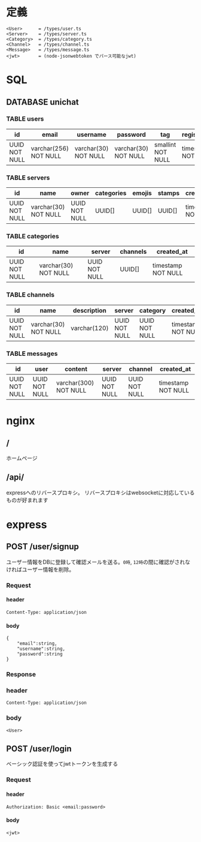 # 定義
```
<User>      = /types/user.ts
<Server>    = /types/server.ts
<Category>  = /types/category.ts
<Channel>   = /types/channel.ts
<Message>   = /types/message.ts
<jwt>       = (node-jsonwebtoken でパース可能なjwt)
```

# SQL
## DATABASE unichat
### TABLE users
|id						|email									|username							|password							|tag							|registered_at			|verified					|
|-------------|-----------------------|---------------------|---------------------|-----------------|-------------------|-----------------|
|UUID	NOT NULL|varchar(256) NOT NULL	|varchar(30) NOT NULL	|varchar(30) NOT NULL	|smallint	NOT NULL|timestamp NOT NULL	|boolean NOT NULL	|

### TABLE servers
|id						|name									|owner				|categories	|emojis	|stamps	|created_at					|
|-------------|---------------------|-------------|-----------|-------|-------|-------------------|
|UUID	NOT NULL|varchar(30) NOT NULL	|UUID	NOT NULL|UUID[]			|UUID[]	|UUID[]	|timestamp NOT NULL	|

### TABLE categories
|id						|name									|server				|channels	|created_at					|
|-------------|---------------------|-------------|---------|-------------------|
|UUID	NOT NULL|varchar(30) NOT NULL	|UUID NOT NULL|UUID[]		|timestamp NOT NULL	|

### TABLE channels
|id						|name									|description	|server				|category			|created_at					|
|-------------|---------------------|-------------|-------------|-------------|-------------------|
|UUID	NOT NULL|varchar(30) NOT NULL	|varchar(120)	|UUID NOT NULL|UUID NOT NULL|timestamp NOT NULL	|

### TABLE messages
|id						|user						|content							|server				|channel			|created_at					|
|-------------|---------------|---------------------|-------------|-------------|-------------------|
|UUID	NOT NULL|UUID NOT NULL	|varchar(300) NOT NULL|UUID NOT NULL|UUID NOT NULL|timestamp NOT NULL	|

# nginx
## /
ホームページ

## /api/
expressへのリバースプロキシ。
リバースプロキシはwebsocketに対応しているものが好まれます

# express
## POST /user/signup
ユーザー情報をDBに登録して確認メールを送る。`0時`, `12時`の間に確認がされなければユーザー情報を削除。
### Request
#### header
```
Content-Type: application/json
```
#### body
```
{
	"email":string,
	"username":string,
	"password":string
}
```

### Response
### header
```
Content-Type: application/json
```
### body
```
<User>
```

## POST /user/login
ベーシック認証を使ってjwtトークンを生成する
### Request
#### header
```
Authorization: Basic <email:password>
```
#### body
```
<jwt>
```